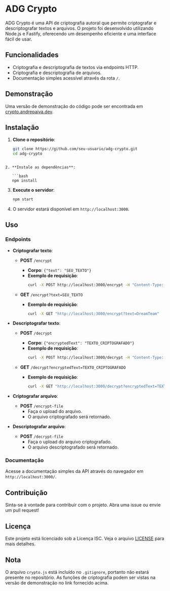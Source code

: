 # ADG Crypto

ADG Crypto é uma API de criptografia autoral que permite criptografar e descriptografar textos e arquivos. O projeto foi desenvolvido utilizando Node.js e Fastify, oferecendo um desempenho eficiente e uma interface fácil de usar.

## Funcionalidades

- Criptografia e descriptografia de textos via endpoints HTTP.
- Criptografia e descriptografia de arquivos.
- Documentação simples acessível através da rota `/`.

## Demonstração

Uma versão de demonstração do código pode ser encontrada em [crypto.andrepaiva.dev](http://crypto.andrepaiva.dev).

## Instalação

1. **Clone o repositório**:
   ```bash
   git clone https://github.com/seu-usuario/adg-crypto.git
   cd adg-crypto
```

2. **Instale as dependências**:

   ```bash
   npm install
   ```
3. **Execute o servidor**:

   ```bash
   npm start
   ```
4. O servidor estará disponível em `http://localhost:3000`.

## Uso

### Endpoints

- **Criptografar texto**:

  - **POST** `/encrypt`

    - **Corpo**: `{"text": "SEU_TEXTO"}`
    - **Exemplo de requisição**:
      ```bash
      curl -X POST http://localhost:3000/encrypt -H "Content-Type: application/json" -d '{"text": "DreamTeam"}'
      ```
  - **GET** `/encrypt?text=SEU_TEXTO`

    - **Exemplo de requisição**:
      ```bash
      curl -X GET "http://localhost:3000/encrypt?text=DreamTeam"
      ```
- **Descriptografar texto**:

  - **POST** `/decrypt`

    - **Corpo**: `{"encryptedText": "TEXTO_CRIPTOGRAFADO"}`
    - **Exemplo de requisição**:
      ```bash
      curl -X POST http://localhost:3000/decrypt -H "Content-Type: application/json" -d '{"encryptedText": "TEXTO_CRIPTOGRAFADO"}'
      ```
  - **GET** `/decrypt?encryptedText=TEXTO_CRIPTOGRAFADO`

    - **Exemplo de requisição**:
      ```bash
      curl -X GET "http://localhost:3000/decrypt?encryptedText=TEXTO_CRIPTOGRAFADO"
      ```
- **Criptografar arquivo**:

  - **POST** `/encrypt-file`
    - Faça o upload do arquivo.
    - O arquivo criptografado será retornado.
- **Descriptografar arquivo**:

  - **POST** `/decrypt-file`
    - Faça o upload do arquivo criptografado.
    - O arquivo descriptografado será retornado.

### Documentação

Acesse a documentação simples da API através do navegador em `http://localhost:3000/`.

## Contribuição

Sinta-se à vontade para contribuir com o projeto. Abra uma issue ou envie um pull request!

## Licença

Este projeto está licenciado sob a Licença ISC. Veja o arquivo [LICENSE](LICENSE) para mais detalhes.

## Nota

O arquivo `crypto.js` está incluído no `.gitignore`, portanto não estará presente no repositório. As funções de criptografia podem ser vistas na versão de demonstração no link fornecido acima.

